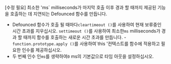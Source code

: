 [수정 필요]
최소한 'ms` milliseconds가 마지막 호출 이후 경과 할 때까지 제공된 기능을 호출하는 데 지연되는 Defounced 함수를 만듭니다.

- Defounced 함수가 호출 될 때마다`cleartimeout ()`를 사용하여 현재 보류중인 시간 초과를 지우십시오. `settimeout ()`를 사용하여 최소한`ms` milliseconds가 경과 할 때까지 함수를 호출하는 새로운 시간 초과를 만듭니다.
-`function.prototype.apply ()`를 사용하여`this '컨텍스트를 함수에 적용하고 필요한 인수를 제공하십시오.
- 두 번째 인수 인`ms`를 생략하여`0` ms의 기본값으로 타임 아웃을 설정하십시오.